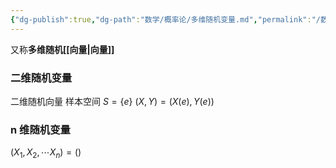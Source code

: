 ```yaml
---
{"dg-publish":true,"dg-path":"数学/概率论/多维随机变量.md","permalink":"/数学/概率论/多维随机变量/","dgPassFrontmatter":true,"noteIcon":"","created":"2024-05-21T15:20:28.127+08:00","updated":"2024-06-01T20:10:38.663+08:00"}
---
```


又称**多维随机[[向量\|向量]]**
### 二维随机变量
二维随机向量
样本空间 $S=\left\{e \right\}$
$(X,Y)=(X(e),Y(e))$

### n 维随机变量
$(X_{1},X_{2},\cdots X_{n})=()$
